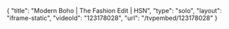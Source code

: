 {
    "title": "Modern Boho | The Fashion Edit | HSN",
    "type": "solo",
    "layout": "iframe-static",
    "videoId": "123178028",
    "url": "\/tvpembed\/123178028"
}